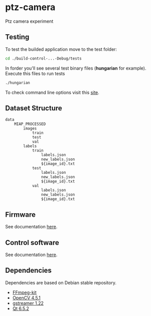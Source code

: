 # ptz-camera
Ptz camera experiment

## Testing
To test the builded application move to the test folder:
```bash
cd ./build-control-...-Debug/tests
```

In forder you'll see several test binary files (**hungarian** for example).
Execute this files to run tests
```bash
./hungarian
```

To check command line options visit this [site](https://doc.qt.io/qt-6/qtest-overview.html#options).

## Dataset Structure
```
data
    MIAP_PROCESSED
        images
            train
            test
            val
        labels
            train
                labels.json
                new_labels.json
                ${image_id}.txt
            test
                labels.json
                new_labels.json
                ${image_id}.txt
            val
                labels.json
                new_labels.json
                ${image_id}.txt
```

## Firmware
See documentation [here](docs/FIRMWARE.md).

## Control software
See documentation [here](docs/CONTROL.md).

## Dependencies
Dependencies are based on Debian stable repository.
- [FFmpeg-kit](https://github.com/arthenica/ffmpeg-kit/)
- [OpenCV 4.5.1](https://github.com/opencv/opencv)
- [gstreamer 1.22](https://github.com/GStreamer/gstreamer)
- [Qt 6.5.2](https://www.qt.io/download)
